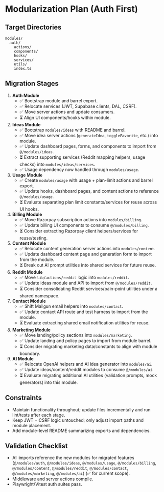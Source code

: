 # Modularization Plan (Auth First)

## Target Directories
```
modules/
  auth/
    actions/
    components/
    hooks/
    services/
    utils/
    index.ts
```

## Migration Stages
1. **Auth Module**
   - ✅ Bootstrap module and barrel export.
   - ✅ Relocate services (JWT, Supabase clients, DAL, CSRF).
   - ✅ Move server actions and update consumers.
   - ⏳ Align UI components/hooks within module.
2. **Ideas Module**
   - ✅ Bootstrap `modules/ideas` with README and barrel.
   - ✅ Move idea server actions (`generateIdea`, `toggleFavorite`, etc.) into module.
   - ✅ Update dashboard pages, forms, and components to import from `@/modules/ideas`.
   - ⏳ Extract supporting services (Reddit mapping helpers, usage checks) into `modules/ideas/services`.
   - ✅ Usage dependency now handled through `modules/usage`.
3. **Usage Module**
   - ✅ Create `modules/usage` with usage + plan-limit actions and barrel export.
   - ✅ Update hooks, dashboard pages, and content actions to reference `@/modules/usage`.
   - ⏳ Evaluate separating plan limit constants/services for reuse across UI hooks.
4. **Billing Module**
   - ✅ Move Razorpay subscription actions into `modules/billing`.
   - ✅ Update billing UI components to consume `@/modules/billing`.
   - ⏳ Consider extracting Razorpay client helpers/services for reuse/testing.
5. **Content Module**
   - ✅ Relocate content generation server actions into `modules/content`.
   - ✅ Update dashboard content page and generation form to import from the module.
   - ⏳ Break out AI prompt utilities into shared services for future reuse.
6. **Reddit Module**
   - ✅ Move `lib/actions/reddit` logic into `modules/reddit`.
   - ✅ Update ideas module and API to import from `@/modules/reddit`.
   - ⏳ Consider consolidating Reddit services/pain-point utilities under a shared namespace.
7. **Contact Module**
   - ✅ Shift Mailgun email helpers into `modules/contact`.
   - ✅ Update contact API route and test harness to import from the module.
   - ⏳ Evaluate extracting shared email notification utilities for reuse.
8. **Marketing Module**
   - ✅ Move landing/policy sections into `modules/marketing`.
   - ✅ Update landing and policy pages to import from module barrel.
   - ⏳ Consider migrating marketing data/constants to align with module boundary.
9. **AI Module**
   - ✅ Relocate OpenAI helpers and AI idea generator into `modules/ai`.
   - ✅ Update ideas/content/reddit modules to consume `@/modules/ai`.
   - ⏳ Evaluate migrating additional AI utilities (validation prompts, mock generators) into this module.

## Constraints
- Maintain functionality throughout; update files incrementally and run lint/tests after each stage.
- Keep JWT + CSRF logic untouched; only adjust import paths and module placement.
- Add module-level README summarizing exports and dependencies.

## Validation Checklist
- All imports reference the new modules for migrated features (`@/modules/auth`, `@/modules/ideas`, `@/modules/usage`, `@/modules/billing`, `@/modules/content`, `@/modules/reddit`, `@/modules/contact`, `@/modules/marketing`, `@/modules/ai`) (✅ for current scope).
- Middleware and server actions compile.
- Playwright/Vitest auth suites pass.

